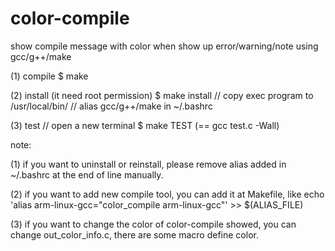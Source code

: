 color-compile
=============

show compile message with color when show up error/warning/note using gcc/g++/make

(1) compile
$ make

(2) install (it need root permission)
$ make install
// copy exec program to /usr/local/bin/
// alias gcc/g++/make in ~/.bashrc

(3) test
// open a new terminal
$ make TEST (== gcc test.c -Wall)

note:

(1) if you want to uninstall or reinstall, please remove alias added in ~/.bashrc at the end of line manually.

(2) if you want to add new compile tool, you can add it at Makefile, like echo 'alias arm-linux-gcc="color_compile arm-linux-gcc"' >> $(ALIAS_FILE)

(3) if you want to change the color of color-compile showed, you can change out_color_info.c, there are some macro define color.


